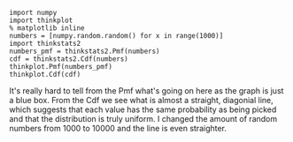 ```{r test-python, engine='python'}
import numpy 
import thinkplot
% matplotlib inline
numbers = [numpy.random.random() for x in range(1000)]
import thinkstats2
numbers_pmf = thinkstats2.Pmf(numbers)
cdf = thinkstats2.Cdf(numbers)
thinkplot.Pmf(numbers_pmf)
thinkplot.Cdf(cdf)
```
It's really hard to tell from the Pmf what's going on here as the graph is just a blue box. From the Cdf we see what is almost a straight, diagonial line, which suggests that each value has the same probability as being picked and that the distribution is truly uniform. I changed the amount of random numbers from 1000 to 10000 and the line is even straighter.
